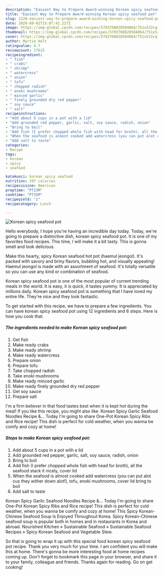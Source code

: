 ```yaml
---
description: "Easiest Way to Prepare Award-winning Korean spicy seafood pot"
title: "Easiest Way to Prepare Award-winning Korean spicy seafood pot"
slug: 1228-easiest-way-to-prepare-award-winning-korean-spicy-seafood-pot
date: 2020-08-01T15:07:42.227Z
image: https://img-global.cpcdn.com/recipes/5793768028504064/751x532cq70/korean-spicy-seafood-pot-recipe-main-photo.jpg
thumbnail: https://img-global.cpcdn.com/recipes/5793768028504064/751x532cq70/korean-spicy-seafood-pot-recipe-main-photo.jpg
cover: https://img-global.cpcdn.com/recipes/5793768028504064/751x532cq70/korean-spicy-seafood-pot-recipe-main-photo.jpg
author: Myrtie Holt
ratingvalue: 4.7
reviewcount: 17615
recipeingredient:
- " fish"
- " crabs"
- " shrimp"
- " watercress"
- " onion"
- " tofu"
- " chopped radish"
- " enoki mushrooms"
- " minced garlic"
- " finely grounded dry red pepper"
- " soy sauce"
- " salt"
recipeinstructions:
- "Add about 5 cups in a pot with a lid"
- "Add grounded red pepper, garlic, salt, soy sauce, radish, onion"
- "Bring to boil"
- "Add fish (I prefer chopped whole fish with head for broth), all the seafood  stack it nicely, cover lid"
- "When the seafood is almost cooked add watercress (you can put alot cus they wither down alot!), tofu, enoki mushrooms, cover lid bring to boil"
- "Add salt to taste"
categories:
- Recipe
tags:
- korean
- spicy
- seafood

katakunci: korean spicy seafood 
nutrition: 297 calories
recipecuisine: American
preptime: "PT23M"
cooktime: "PT35M"
recipeyield: "1"
recipecategory: Lunch

---
```



![Korean spicy seafood pot](https://img-global.cpcdn.com/recipes/5793768028504064/751x532cq70/korean-spicy-seafood-pot-recipe-main-photo.jpg)

Hello everybody, I hope you're having an incredible day today. Today, we're going to prepare a distinctive dish, korean spicy seafood pot. It is one of my favorites food recipes. This time, I will make it a bit tasty. This is gonna smell and look delicious.

Make this hearty, spicy Korean seafood hot pot (haemul jeongol). It&#39;s packed with savory and briny flavors, bubbling hot, and visually appealing! Haemul jeongol is made with an assortment of seafood. It&#39;s totally versatile so you can use any kind or combination of seafood.

Korean spicy seafood pot is one of the most popular of current trending meals in the world. It is easy, it is quick, it tastes yummy. It is appreciated by millions daily. Korean spicy seafood pot is something that I have loved my entire life. They're nice and they look fantastic.


To get started with this recipe, we have to prepare a few ingredients. You can have korean spicy seafood pot using 12 ingredients and 6 steps. Here is how you cook that.

<!--inarticleads1-->

##### The ingredients needed to make Korean spicy seafood pot:

1. Get  fish
1. Make ready  crabs
1. Make ready  shrimp
1. Make ready  watercress
1. Prepare  onion
1. Prepare  tofu
1. Take  chopped radish
1. Take  enoki mushrooms
1. Make ready  minced garlic
1. Make ready  finely grounded dry red pepper
1. Get  soy sauce
1. Prepare  salt


I&#39;m a firm believer in that food tastes best when it is kept hot during the meal! If you like this recipe, you might also like. Korean Spicy Garlic Seafood Noodles Recipe &amp;… Today I&#39;m going to share One-Pot Korean Spicy Ribs and Rice recipe! This dish is perfect for cold weather, when you wanna be comfy and cozy at home! 

<!--inarticleads2-->

##### Steps to make Korean spicy seafood pot:

1. Add about 5 cups in a pot with a lid
1. Add grounded red pepper, garlic, salt, soy sauce, radish, onion
1. Bring to boil
1. Add fish (I prefer chopped whole fish with head for broth), all the seafood  stack it nicely, cover lid
1. When the seafood is almost cooked add watercress (you can put alot cus they wither down alot!), tofu, enoki mushrooms, cover lid bring to boil
1. Add salt to taste


Korean Spicy Garlic Seafood Noodles Recipe &amp;… Today I&#39;m going to share One-Pot Korean Spicy Ribs and Rice recipe! This dish is perfect for cold weather, when you wanna be comfy and cozy at home! This Spicy Korean-Chinese Seafood Soup Is Enjoyed Throughout Korea. Spicy Korean-Chinese seafood soup is popular both in homes and in restaurants in Korea and abroad. Nourished Kitchen » Sustainable Seafood » Sustainable Seafood Recipes » Spicy Korean Seafood and Vegetable Stew. 

So that is going to wrap it up with this special food korean spicy seafood pot recipe. Thank you very much for your time. I am confident you will make this at home. There's gonna be more interesting food at home recipes coming up. Don't forget to bookmark this page in your browser, and share it to your family, colleague and friends. Thanks again for reading. Go on get cooking!
